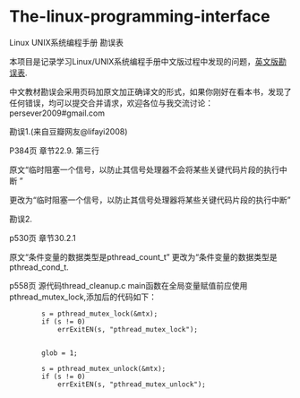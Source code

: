 # The-linux-programming-interface
Linux UNIX系统编程手册 勘误表

本项目是记录学习Linux/UNIX系统编程手册中文版过程中发现的问题，[英文版勘误表](http://man7.org/tlpi/errata/).

中文教材勘误会采用页码加原文加正确译文的形式，如果你刚好在看本书，发现了任何错误，均可以提交合并请求，欢迎各位与我交流讨论：persever2009#gmail.com

勘误1.(来自豆瓣网友@lifayi2008)

P384页 章节22.9. 第三行

原文“临时阻塞一个信号，以防止其信号处理器不会将某些关键代码片段的执行中断 ”

更改为“临时阻塞一个信号，以防止其信号处理器将某些关键代码片段的执行中断”  

勘误2.

p530页 章节30.2.1

原文“条件变量的数据类型是pthread_count_t” 
更改为“条件变量的数据类型是pthread_cond_t.

p558页 源代码thread_cleanup.c
main函数在全局变量赋值前应使用pthread_mutex_lock,添加后的代码如下：
```
        s = pthread_mutex_lock(&mtx);
        if (s != 0)
            errExitEN(s, "pthread_mutex_lock");
 

        glob = 1;
 
        s = pthread_mutex_unlock(&mtx);
        if (s != 0)
            errExitEN(s, "pthread_mutex_unlock");
```







